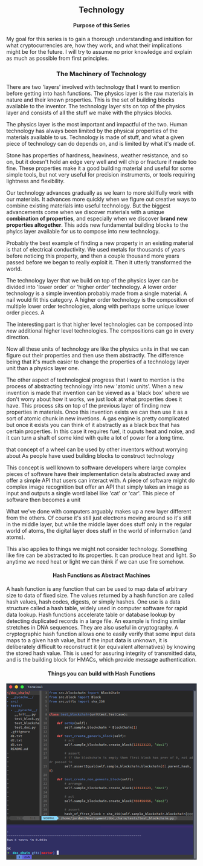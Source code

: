 <center><h2>Technology</h2></center>

<center><h4>Purpose of this Series</h4></center>
My goal for this series is to gain a thorough understanding and intuition for what cryptocurrencies are, how they work, and what their implications might be for the future. I will try to assume no prior knowledge and explain as much as possible from first principles.

<center><h3>The Machinery of Technology</h3></center>

There are two 'layers' involved with technology that I want to mention before getting into hash functions. The physics layer is the raw materials in nature and their known properties. This is the set of building blocks available to the inventor. The technology layer sits on top of the physics layer and consists of all the stuff we make with the physics blocks.

The physics layer is the most important and impactful of the two. Human technology has always been limited by the physical properties of the materials available to us. Technology is made of stuff, and what a given piece of technology can do depends on, and is limited by what it's made of.

Stone has properties of hardness, heaviness, weather resistance, and so on, but it doesn't hold an edge very well and will chip or fracture if made too fine. These properties make it a good building material and useful for some simple tools, but not very useful for precision instruments, or tools requiring lightness and flexibility. 

Our technology advances gradually as we learn to more skillfully work with our materials. It advances more quickly when we figure out creative ways to combine existing materials into useful technology. But the biggest advancements come when we discover materials with a unique **combination of properties**, and especially when we discover **brand new properties altogether**. This adds new fundamental building blocks to the phyics layer available for us to compose into new technology.

Probably the best example of finding a new property in an existing material is that of electrical conductivity. We used metals for thousands of years before noticing this property, and then a couple thousand more years passed before we began to really exploit it. Then it utterly transformed the world.

The technology layer that we build on top of the physics layer can be divided into 'lower order' or 'higher order' technology. A lower order technology is a simple invention probably made from a single material. A nail would fit this category. A higher order technology is the composition of multiple lower order technologies, along with perhaps some unique lower order pieces. A 

The interesting part is that higher level technologies can be composed into *new* additional higher level technologies. The compositions can go in every direction.

Now all these units of technology are like the physics units in that we can figure out their properties and then use them abstractly. The difference being that it's much easier to change the properties of a technology layer unit than a physics layer one. 


The other aspect of technological progress that I want to mention is the process of abstracting technology into new 'atomic units'.  When a new invention is made that invention can be viewed as a 'black box' where we don't worry about how it works, we just look at what properties does it have. This process sits on top of the previous layer of finding new properties in materials. Once this invention exists we can then use it as a sort of atomic chunk in new invetions. A gas engine is pretty complicated but once it exists you can think of it abstractly as a black box that has certain properties. In this case it requires fuel, it ouputs heat and noise, and it can turn a shaft of some kind with quite a lot of power for a long time.

that concept of a wheel can be used by other inventors without worrying about 
As people have used building blocks to construct technology 

This concept is well known to software developers where large complex pieces of software have their implementation details abstracted away and offer a simple API that users can interact with. A piece of software might do complex image recognition but offer an API that simply takes an image as input and outputs a single word label like 'cat' or 'car'. This piece of software then becomes a unit 

What we've done with computers arguably makes up a new layer different from the others. Of course it's still just electrons moving around so it's still in the middle layer, but while the middle layer does stuff only in the regular world of atoms, the digital layer does stuff in the world of information (and atoms).

This also applies to things we might not consider technology. Something like fire can be abstracted to its properties. It can produce heat and light. So anytime we need heat or light we can think if we can use fire somehow.

<center><h4>Hash Functions as Abstract Machines</h4></center>

A hash function is any function that can be used to map data of arbitrary size to data of fixed size. The values returned by a hash function are called hash values, hash codes, digests, or simply hashes. One use is a data structure called a hash table, widely used in computer software for rapid data lookup. Hash functions accelerate table or database lookup by detecting duplicated records in a large file. An example is finding similar stretches in DNA sequences. They are also useful in cryptography. A cryptographic hash function allows one to easily verify that some input data maps to a given hash value, but if the input data is unknown, it is deliberately difficult to reconstruct it (or equivalent alternatives) by knowing the stored hash value. This is used for assuring integrity of transmitted data, and is the building block for HMACs, which provide message authentication.

<center><h4>Things you can build with Hash Functions</h4></center>

<img src="/public/images/vimtmux.png" alt="Drawing" style="max-width: 100%;"/>
